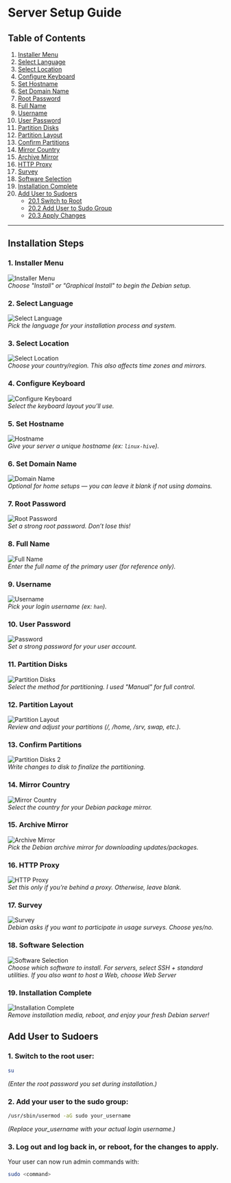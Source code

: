# Server Setup Guide

## Table of Contents
1. [Installer Menu](#1-installer-menu)  
2. [Select Language](#2-select-language)  
3. [Select Location](#3-select-location)  
4. [Configure Keyboard](#4-configure-keyboard)  
5. [Set Hostname](#5-set-hostname)  
6. [Set Domain Name](#6-set-domain-name)  
7. [Root Password](#7-root-password)  
8. [Full Name](#8-full-name)  
9. [Username](#9-username)  
10. [User Password](#10-user-password)  
11. [Partition Disks](#11-partition-disks)  
12. [Partition Layout](#12-partition-layout)  
13. [Confirm Partitions](#13-confirm-partitions)  
14. [Mirror Country](#14-mirror-country)  
15. [Archive Mirror](#15-archive-mirror)  
16. [HTTP Proxy](#16-http-proxy)  
17. [Survey](#17-survey)  
18. [Software Selection](#18-software-selection)  
19. [Installation Complete](#19-installation-complete)  
20. [Add User to Sudoers](#add-user-to-sudoers-1)
    - [20.1 Switch to Root](#201-switch-to-root)  
    - [20.2 Add User to Sudo Group](#202-add-user-to-sudo-group)  
    - [20.3 Apply Changes](#203-apply-changes)  
---

## Installation Steps

### 1. Installer Menu
![Installer Menu](./images/Installer_Menu.png)  
*Choose "Install" or "Graphical Install" to begin the Debian setup.*

### 2. Select Language
![Select Language](./images/Select_Language.png)  
*Pick the language for your installation process and system.*

### 3. Select Location
![Select Location](./images/Select_Location.png)  
*Choose your country/region. This also affects time zones and mirrors.*

### 4. Configure Keyboard
![Configure Keyboard](./images/Config_Keyboard.png)  
*Select the keyboard layout you’ll use.*

### 5. Set Hostname
![Hostname](./images/Hostname.png)  
*Give your server a unique hostname (ex: `linux-hive`).*

### 6. Set Domain Name
![Domain Name](./images/Domain_Name.png)  
*Optional for home setups — you can leave it blank if not using domains.*

### 7. Root Password
![Root Password](./images/Root_Password.png)  
*Set a strong root password. Don’t lose this!*

### 8. Full Name
![Full Name](./images/Full_Name.png)  
*Enter the full name of the primary user (for reference only).*

### 9. Username
![Username](./images/Username.png)  
*Pick your login username (ex: `han`).*

### 10. User Password
![Password](./images/Password.png)  
*Set a strong password for your user account.*

### 11. Partition Disks
![Partition Disks](./images/Partition_Disks.png)  
*Select the method for partitioning. I used "Manual" for full control.*

### 12. Partition Layout
![Partition Layout](./images/Partition_Layout.png)  
*Review and adjust your partitions (/, /home, /srv, swap, etc.).*

### 13. Confirm Partitions
![Partition Disks 2](./images/Partition_Disks_2.png)  
*Write changes to disk to finalize the partitioning.*

### 14. Mirror Country
![Mirror Country](./images/Mirror_Country.png)  
*Select the country for your Debian package mirror.*

### 15. Archive Mirror
![Archive Mirror](./images/Archive_Mirror.png)  
*Pick the Debian archive mirror for downloading updates/packages.*

### 16. HTTP Proxy
![HTTP Proxy](./images/HTTP_Proxy.png)  
*Set this only if you’re behind a proxy. Otherwise, leave blank.*

### 17. Survey
![Survey](./images/Survey.png)  
*Debian asks if you want to participate in usage surveys. Choose yes/no.*

### 18. Software Selection
![Software Selection](./images/Software_Selection.png)  
*Choose which software to install. For servers, select SSH + standard utilities. If you also want to host a Web, choose Web Server*

### 19. Installation Complete
![Installation Complete](./images/Installation_Complete.png)  
*Remove installation media, reboot, and enjoy your fresh Debian server!*

## Add User to Sudoers
### 1. Switch to the root user:
```bash
su
```
*(Enter the root password you set during installation.)*

### 2. Add your user to the sudo group:
```bash
/usr/sbin/usermod -aG sudo your_username
```
*(Replace your_username with your actual login username.)*

### 3. Log out and log back in, or reboot, for the changes to apply.
Your user can now run admin commands with:
```bash
sudo <command>
```